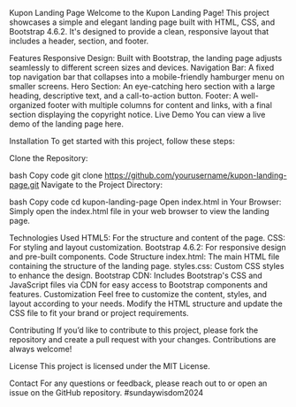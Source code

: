 Kupon Landing Page
Welcome to the Kupon Landing Page! This project showcases a simple and elegant landing page built with HTML, CSS, and Bootstrap 4.6.2. It's designed to provide a clean, responsive layout that includes a header, section, and footer.

Features
Responsive Design: Built with Bootstrap, the landing page adjusts seamlessly to different screen sizes and devices.
Navigation Bar: A fixed top navigation bar that collapses into a mobile-friendly hamburger menu on smaller screens.
Hero Section: An eye-catching hero section with a large heading, descriptive text, and a call-to-action button.
Footer: A well-organized footer with multiple columns for content and links, with a final section displaying the copyright notice.
Live Demo
You can view a live demo of the landing page here.

Installation
To get started with this project, follow these steps:

Clone the Repository:

bash
Copy code
git clone https://github.com/yourusername/kupon-landing-page.git
Navigate to the Project Directory:

bash
Copy code
cd kupon-landing-page
Open index.html in Your Browser:
Simply open the index.html file in your web browser to view the landing page.

Technologies Used
HTML5: For the structure and content of the page.
CSS: For styling and layout customization.
Bootstrap 4.6.2: For responsive design and pre-built components.
Code Structure
index.html: The main HTML file containing the structure of the landing page.
styles.css: Custom CSS styles to enhance the design.
Bootstrap CDN: Includes Bootstrap's CSS and JavaScript files via CDN for easy access to Bootstrap components and features.
Customization
Feel free to customize the content, styles, and layout according to your needs. Modify the HTML structure and update the CSS file to fit your brand or project requirements.

Contributing
If you’d like to contribute to this project, please fork the repository and create a pull request with your changes. Contributions are always welcome!

License
This project is licensed under the MIT License.

Contact
For any questions or feedback, please reach out to  or open an issue on the GitHub repository.
#sundaywisdom2024
